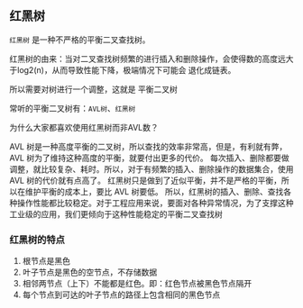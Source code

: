 ## 红黑树

`红黑树` 是一种不严格的平衡二叉查找树。

红黑树的由来：当对二叉查找树频繁的进行插入和删除操作，会使得数的高度远大于log2(n)，从而导致性能下降，极端情况下可能会
退化成链表。

所以需要对树进行一个调整，这就是 平衡二叉树

常听的平衡二叉树有：`AVL树`、`红黑树`

为什么大家都喜欢使用红黑树而非AVL数？

AVL 树是一种高度平衡的二叉树，所以查找的效率非常高，但是，有利就有弊，AVL 树为了维持这种高度的平衡，就要付出更多的代价。
每次插入、删除都要做调整，就比较复杂、耗时。所以，对于有频繁的插入、删除操作的数据集合，使用 AVL 树的代价就有点高了。
红黑树只是做到了近似平衡，并不是严格的平衡，所以在维护平衡的成本上，要比 AVL 树要低。
所以，红黑树的插入、删除、查找各种操作性能都比较稳定。对于工程应用来说，要面对各种异常情况，为了支撑这种工业级的应用，我们更倾向于这种性能稳定的平衡二叉查找树


### 红黑树的特点

1. 根节点是黑色
2. 叶子节点是黑色的空节点，不存储数据
3. 相邻两节点（上下）不能都是红色。即：红色节点被黑色节点隔开
4. 每个节点到可达的叶子节点的路径上包含相同的黑色节点





